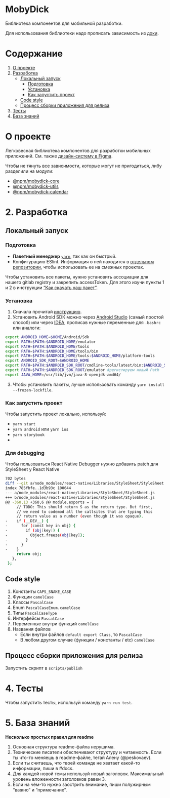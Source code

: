 # MobyDick

Библиотека компонентов для мобильной разработки.

Для использования библиотеки надо прописать зависимость из [доки](https://glab.lad24.ru/npm/registry).


# Содержание
1. [О проекте](#1-о-проекте)
2. [Разработка](#2-разработка)
    - [Локальный запуск](#локальный-запуск)
        - [Подготовка](#подготовка)
        - [Установка](#установка)
        - [Как запустить проект](#как-запустить-проект)
    - [Code style](#code-style)
    - [Процесс сборки приложения для релиза](#процесс-сборки-приложения-для-релиза)
3. [Тесты](#3-тесты)
4. [База знаний](#4-база-знаний)

# О проекте
Легковесная библиотека компонентов для разработки мобильных приложений. См. также [дизайн-систему в Figma](https://www.figma.com/file/O1ISmXoYQaYPfDZDBsme10/%E2%9D%96-Neotis--%C2%B7--Design-system?node-id=3%3A130).

Чтобы не тянуть все зависимости, которые могут не пригодиться, либу разделили на модули:


- [@npm/mobydick-core](./packages/core/README.md)
- [@npm/mobydick-utils](./packages/utils/README.md)
- [@npm/mobydick-calendar](./packages/calendar/README.md)

# 2. Разработка
## Локальный запуск
### Подготовка
- **Пакетный менеджер** [`yarn`](https://yarnpkg.com/getting-started/install), так как он быстрый.
- Конфигурацию ESlint. Информация о ней находится в [отдельном репозитории](https://glab.lad24.ru/npm/eslint-config), чтобы использовать ее на смежных проектах.

Чтобы установить все пакеты, нужно установить ассоциации для нашего gitlab registry и закрепить accessToken. Для этого изучи пункты 1 и 2 в инструкции [“Как скачать наш пакет”](https://glab.lad24.ru/npm/registry#%D0%BA%D0%B0%D0%BA-%D1%81%D0%BA%D0%B0%D1%87%D0%B0%D1%82%D1%8C-%D0%BD%D0%B0%D1%88-%D0%BF%D0%B0%D0%BA%D0%B5%D1%82).

### Установка
1. Сначала прочитай [инструкцию](https://reactnative.dev/docs/environment-setup).
2. Установить Android SDK можно через [Android Studio](https://developer.android.com/studio) (самый простой способ) или через [IDEA](https://www.jetbrains.com/ru-ru/idea/), прописав нужные переменные для `.bashrc` или аналоги:

```bash
export ANDROID_HOME=$HOME/Android/Sdk
export PATH=$PATH:$ANDROID_HOME/emulator
export PATH=$PATH:$ANDROID_HOME/tools
export PATH=$PATH:$ANDROID_HOME/tools/bin
export PATH=$PATH:$ANDROID_HOME/tools:$ANDROID_HOME/platform-tools
export ANDROID_SDK_ROOT=$ANDROID_HOME
export PATH=$PATH:$ANDROID_SDK_ROOT/cmdline-tools/latest/bin:$ANDROID_SDK_ROOT/cmdline-tools/tools/bin
export PATH=$PATH:$ANDROID_SDK_ROOT/emulator #регистируем новый Path
export JAVA_HOME=/usr/lib/jvm/java-8-openjdk-amd64/
```

3. Чтобы установить пакеты, лучше использовать команду `yarn install --frozen-lockfile`.


### Как запустить проект
Чтобы запустить проект локально, используй:

- `yarn start`
- `yarn android` или `yarn ios`
- `yarn storybook`
- 
### Для debugging
Чтобы пользоваться React Native Debugger нужно добавить patch для StyleSheet у React Native 
```bash
702 bytes
diff --git a/node_modules/react-native/Libraries/StyleSheet/StyleSheet.js b/node_modules/react-native/Libraries/StyleSheet/StyleSheet.js
index 785fbfe..1d3b93c 100644
--- a/node_modules/react-native/Libraries/StyleSheet/StyleSheet.js
+++ b/node_modules/react-native/Libraries/StyleSheet/StyleSheet.js
@@ -360,13 +360,6 @@ module.exports = {
     // TODO: This should return S as the return type. But first,
     // we need to codemod all the callsites that are typing this
     // return value as a number (even though it was opaque).
-    if (__DEV__) {
-      for (const key in obj) {
-        if (obj[key]) {
-          Object.freeze(obj[key]);
-        }
-      }
-    }
     return obj;
   },
 };
```

## Code style
1. Константы
   `CAPS_SNAKE_CASE`
2. Функции
   `camelCase`
3. Классы
   `PascalCase`
4. Enum
   `PascalCaseEnum.camelCase`
5. Типы
   `PascalCaseType`
6. Интерфейсы
   `PascalCase`
7. Переменные внутри функций
   `camelCase`
8. Названия файлов
    - Если внутри файлов `default export Class`, то
      `PascalCase`
    - В любом другом случае (функции / константы / etc)
      `camelCase`

## Процесс сборки приложения для релиза

Запустить скрипт в `scripts/publish`

# 4. Тесты

Чтобы запустить тесты, используй команду `yarn run test`.

# 5. База знаний

**Несколько простых правил для readme**
1. Основная структура readme-файла нерушима.
2. Технические писатели обеспечивают структуру и читаемость. Если ты что-то меняешь в readme-файле, тегай Алену (@peskovaev).
3. Если ты считаешь, что твоей команде не хватает какой-то информации, пиши в #docs.
4. Для каждой новой темы используй новый заголовок. Максимальный уровень вложенности заголовков равен 3.
5. Если на чём-то нужно заострить внимание, пиши полужирным “важно” и “примечание”. 
